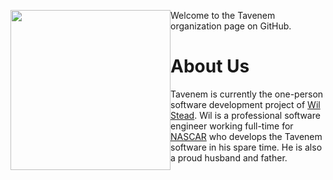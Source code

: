 <img src="https://tavenem.com/images/tavenemlogo.svg" width="256" style="float:left"> Welcome to the Tavenem organization page on GitHub.

# About Us
Tavenem is currently the one-person software development project of [Wil Stead](https://github.com/WilStead). Wil is a professional software engineer working full-time for [NASCAR](https://www.nascar.com/) who develops the Tavenem software in his spare time. He is also a proud husband and father.
